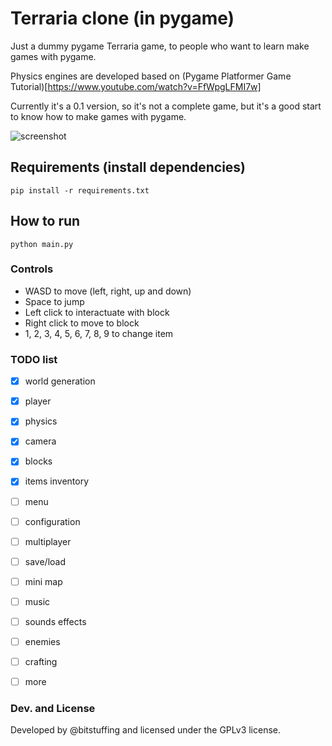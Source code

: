 # Terraria clone (in pygame)

Just a dummy pygame Terraria game, to people who want to learn make games with pygame.

Physics engines are developed based on (Pygame Platformer Game Tutorial)[https://www.youtube.com/watch?v=FfWpgLFMI7w]

Currently it's a 0.1 version, so it's not a complete game, but it's a good start to know how to make games with pygame.

![screenshot](https://i.ibb.co/WnyFWyj/Captura-desde-2023-04-05-17-33-17.png)

## Requirements (install dependencies)

``` 
pip install -r requirements.txt
```

## How to run

``` 
python main.py 
```

### Controls

- WASD to move (left, right, up and down)
- Space to jump
- Left click to interactuate with block
- Right click to move to block
- 1, 2, 3, 4, 5, 6, 7, 8, 9 to change item

### TODO list

- [x] world generation
- [x] player
- [x] physics
- [x] camera
- [x] blocks
- [x] items inventory
- [ ] menu
- [ ] configuration
- [ ] multiplayer
- [ ] save/load
- [ ] mini map
- [ ] music
- [ ] sounds effects
- [ ] enemies
- [ ] crafting
- [ ] more


### Dev. and License

Developed by @bitstuffing and licensed under the GPLv3 license.